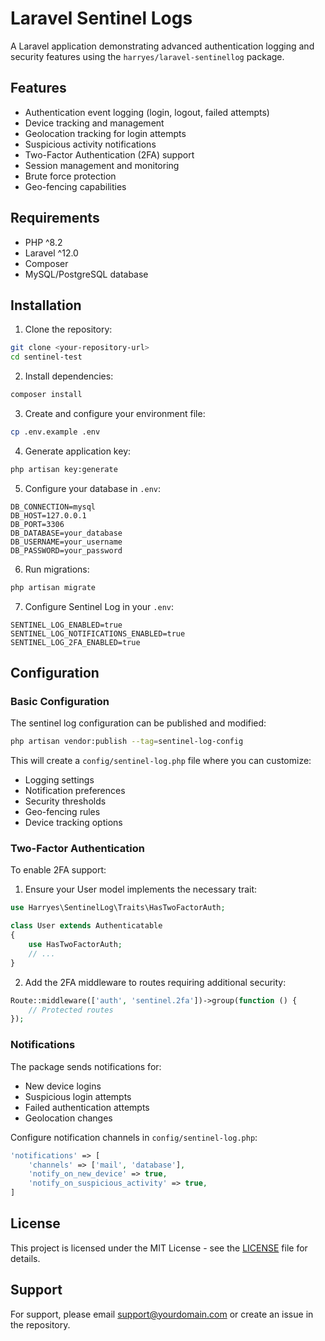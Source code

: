 # Laravel Sentinel Logs

A Laravel application demonstrating advanced authentication logging and security features using the `harryes/laravel-sentinellog` package.

## Features

- Authentication event logging (login, logout, failed attempts)
- Device tracking and management
- Geolocation tracking for login attempts
- Suspicious activity notifications
- Two-Factor Authentication (2FA) support
- Session management and monitoring
- Brute force protection
- Geo-fencing capabilities

## Requirements

- PHP ^8.2
- Laravel ^12.0
- Composer
- MySQL/PostgreSQL database

## Installation

1. Clone the repository:
```bash
git clone <your-repository-url>
cd sentinel-test
```

2. Install dependencies:
```bash
composer install
```

3. Create and configure your environment file:
```bash
cp .env.example .env
```

4. Generate application key:
```bash
php artisan key:generate
```

5. Configure your database in `.env`:
```env
DB_CONNECTION=mysql
DB_HOST=127.0.0.1
DB_PORT=3306
DB_DATABASE=your_database
DB_USERNAME=your_username
DB_PASSWORD=your_password
```

6. Run migrations:
```bash
php artisan migrate
```

7. Configure Sentinel Log in your `.env`:
```env
SENTINEL_LOG_ENABLED=true
SENTINEL_LOG_NOTIFICATIONS_ENABLED=true
SENTINEL_LOG_2FA_ENABLED=true
```

## Configuration

### Basic Configuration

The sentinel log configuration can be published and modified:

```bash
php artisan vendor:publish --tag=sentinel-log-config
```

This will create a `config/sentinel-log.php` file where you can customize:

- Logging settings
- Notification preferences
- Security thresholds
- Geo-fencing rules
- Device tracking options

### Two-Factor Authentication

To enable 2FA support:

1. Ensure your User model implements the necessary trait:

```php
use Harryes\SentinelLog\Traits\HasTwoFactorAuth;

class User extends Authenticatable
{
    use HasTwoFactorAuth;
    // ...
}
```

2. Add the 2FA middleware to routes requiring additional security:

```php
Route::middleware(['auth', 'sentinel.2fa'])->group(function () {
    // Protected routes
});
```

### Notifications

The package sends notifications for:
- New device logins
- Suspicious login attempts
- Failed authentication attempts
- Geolocation changes

Configure notification channels in `config/sentinel-log.php`:

```php
'notifications' => [
    'channels' => ['mail', 'database'],
    'notify_on_new_device' => true,
    'notify_on_suspicious_activity' => true,
]
```

## License

This project is licensed under the MIT License - see the [LICENSE](LICENSE) file for details.

## Support

For support, please email support@yourdomain.com or create an issue in the repository.
